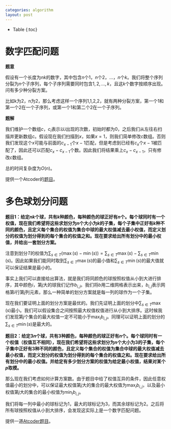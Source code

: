 ```yaml
---
categories: algorithm
layout: post
---
```


- Table
{:toc}

# 数字匹配问题

**题意**

假设有一个长度为$nk$的数字，其中包含$n$个$1$，$n$个$2$，...，$n$个$k$。我们将整个序列分裂为$n$个子序列，每个子序列需要同时包含$1,2,\ldots,k$，且这$k$个数字按顺序出现。问有多少种分裂方案。

比如k为2，n为2，那么考虑这样一个序列1,1,2,2，就有两种分裂方案，第一个1和第一个2在一个子序列，或第一个1和第二个2在一个子序列。

**题解**

我们维护一个数组$c$，$c_i$表示以$i$出现的次数，初始时都为0，之后我们从左往右扫描并更新数组$c$。假设现在我们扫描到$x$，如果$x=1$，则我们简单修改$c$数组。否则我们发现这个$x$可能与前面的$c_{x-1}$个$x-1$匹配，但是考虑到已经有$c_{x}$个$x-1$被匹配了，因此还可以匹配$c_{x}-c_{x-1}$个数。因此我们将结果乘上$c_{x}-c_{x-1}$，只有修改$c$数组。

总的时间复杂度为$O(n)$。

提供一个Atcoder的[题目](https://atcoder.jp/contests/sumitrust2019/tasks/sumitb2019_e)。

# 多色球划分问题

**题目1：给定$nk$个球，共有$k$种颜色，每种颜色的球正好有$n$个。每个球同时有一个权值，现在我们希望将这些求划分为$n$个大小为$k$的子集，每个子集中正好有$k$种不同的颜色，且定义每个集合的权值为集合中球的最大权值减去最小权值，而定义划分的权值为划分得到的每个集合的权值之和。现在要求给出所有划分中的最小权值，并给出一套划分方案。**

注意到划分$T$的权值为$\sum_{s\in T}(\max(s)-\min(s))=\sum_{s\in T}\max(s)-\sum_{s\in T}\min(s)$。因此如果我们能同时取到$\sum_{s\in T}\max(s)$的最小值和$\sum_{s\in T}\min(s)$的最大值就可以保证结果是最小的。

事实上我们可以直接给出算法，就是我们将同颜色的球按照权值从小到大进行排序，其中颜色$i$，第$j$大的球我们记作$b_{i,j}$。我们将$b$用二维网格表示出来，$b_{i,j}$表示网格第$i$行第$j$列元素，那么一种简单的划分方案就是每一列的球作为一个子集。

现在我们要证明上面的划分方案是最优的。我们先证明上面的划分中$\sum_{s\in T}\max(s)$最小。我们可以假设集合之间按照最大权值权值进行从小到大排序。这时候我们发现第$j$个集合的最大权值一定不可能小于$\max_ib_{i,j}$。同理可以证明上面的划分的$\sum_{s\in T}\min(s)$是最大的。

**题目2：给定$3n$个球，共有$3$种颜色，每种颜色的球正好有$n$个。每个球同时有一个权值（权值互不相同），现在我们希望将这些求划分为$n$个大小为$3$的子集，每个子集中正好有$3$种不同的颜色，且定义每个集合的权值为集合中球的最大权值减去最小权值，而定义划分的权值为划分得到的每个集合的权值之和。现在要求给出所有划分中的最小权值。并给定有多少划分方案的权值为给定最小权值，结果对某个$p$取模。**

那么现在我们考虑如何计算方案数。由于题目中给了权值互异的条件，因此任意权值最小的划分中，可以保证最大权值第$j$大的集合的最大权值为$\max_ib_{i,j}$，以及最小权值第$j$大的集合的最小权值为$\min_ib_{i,j}$。

我们将每一列中最小的球标记为1，最大的球标记为3，而其余球标记为2。之后将所有球按照权值从小到大排序，会发现这实际上是一个数字匹配问题。

提供一道[Atcoder题目](https://atcoder.jp/contests/agc037/tasks/agc037_b)。